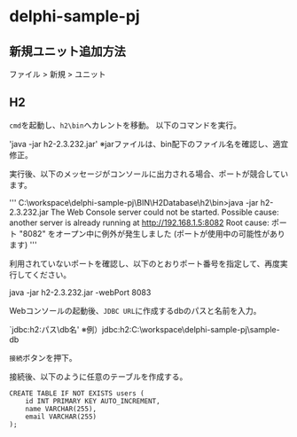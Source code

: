 # delphi-sample-pj

## 新規ユニット追加方法

ファイル > 新規 > ユニット

## H2

`cmd`を起動し、`h2\bin`へカレントを移動。
以下のコマンドを実行。

'java -jar h2-2.3.232.jar' ※jarファイルは、bin配下のファイル名を確認し、適宜修正。

実行後、以下のメッセージがコンソールに出力される場合、ポートが競合しています。

'''
C:\workspace\delphi-sample-pj\BIN\H2Database\h2\bin>java -jar h2-2.3.232.jar
The Web Console server could not be started. Possible cause: another server is already running at http://192.168.1.5:8082
Root cause: ポート "8082" をオープン中に例外が発生しました (ポートが使用中の可能性があります)
'''

利用されていないポートを確認し、以下のとおりポート番号を指定して、再度実行してください。

java -jar h2-2.3.232.jar -webPort 8083

Webコンソールの起動後、`JDBC URL`に作成するdbのパスと名前を入力。

`jdbc:h2:パス\db名' ※例）jdbc:h2:C:\workspace\delphi-sample-pj\sample-db

`接続`ボタンを押下。

接続後、以下のように任意のテーブルを作成する。

```
CREATE TABLE IF NOT EXISTS users (
    id INT PRIMARY KEY AUTO_INCREMENT,
    name VARCHAR(255),
    email VARCHAR(255)
);
```

